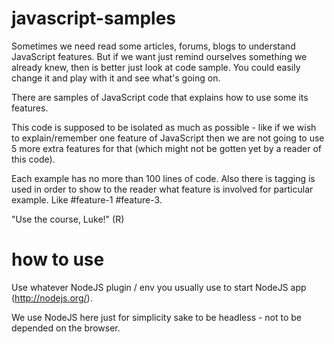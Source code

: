 javascript-samples
==================

Sometimes we need read some articles, forums, blogs to understand JavaScript features. But if we want just remind ourselves something we already knew, then is better just look at code sample. You could easily change it and play with it and see what's going on.

There are samples of JavaScript code that explains how to use some its features.

This code is supposed to be isolated as much as possible - like if we wish to explain/remember one feature of JavaScript then we are not going to use 5 more extra features for that (which might not be gotten yet by a reader of this code).

Each example has no more than 100 lines of code. Also there is tagging is used in order to show to the reader what feature is involved for particular example. Like #feature-1 #feature-3.

"Use the course, Luke!" (R)

how to use
==================

Use whatever NodeJS plugin / env you usually use to start NodeJS app (http://nodejs.org/).

We use NodeJS here just for simplicity sake to be headless - not to be depended on the browser.
